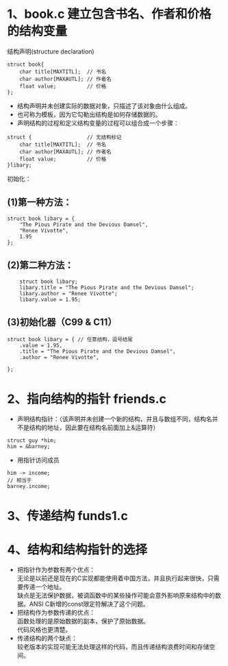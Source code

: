 # 1、book.c 建立包含书名、作者和价格的结构变量  
结构声明(structure declaration)
```
struct book{
	char title[MAXTITL];  // 书名
	char author[MAXAUTL]; // 作者名
	float value;          // 价格
};
```
* 结构声明并未创建实际的数据对象，只描述了该对象由什么组成。  
* 也可称为模板，因为它勾勒出结构是如何存储数据的。  
* 声明结构的过程和定义结构变量的过程可以组合成一个步骤： 
```
struct {                  // 无结构标记
	char title[MAXTITL];  // 书名
	char author[MAXAUTL]; // 作者名
	float value;          // 价格
}libary;                  
```
初始化：
## (1)第一种方法：
```
struct book libary = {
	"The Pious Pirate and the Devious Damsel",
	"Renee Vivotte",
	1.95
};
```
## (2)第二种方法：
```
	struct book libary;
	libary.title = "The Pious Pirate and the Devious Damsel";
	libary.author = "Renee Vivotte";
	libary.value = 1.95;
```
## (3)初始化器（C99 & C11）
```
struct book libary = { // 任意结构，逗号结尾
	.value = 1.95,
	.title = "The Pious Pirate and the Devious Damsel",
	.author = "Renee Vivotte",

};
```
# 2、指向结构的指针  friends.c  
* 声明结构指针：（该声明并未创建一个新的结构，并且与数组不同，结构名并不是结构的地址，因此要在结构名前面加上&运算符）  
```
struct guy *him;
him = &barney;
```
* 用指针访问成员  
```
him -> income;
// 相当于
barney.income;
```
# 3、传递结构 funds1.c  

# 4、结构和结构指针的选择  
* 把指针作为参数有两个优点：  
无论是以前还是现在的C实现都能使用着中国方法，并且执行起来很快，只需要传递一个地址。  
缺点是无法保护数据，被调函数中的某些操作可能会意外影响原来结构中的数据。ANSI C新增的const限定符解决了这个问题。  
* 把结构作为参数传递的优点：  
函数处理的是原始数据的副本，保护了原始数据。  
代码风格也更清楚。  
* 传递结构的两个缺点：  
较老版本的实现可能无法处理这样的代码，而且传递结构浪费时间和存储空间。  

